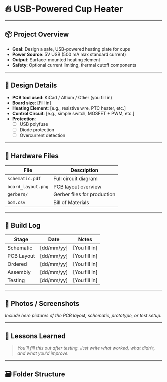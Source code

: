 # 🔥 USB-Powered Cup Heater



---

## 📦 Project Overview

- **Goal**: Design a safe, USB-powered heating plate for cups
- **Power Source**: 5V USB (500 mA max standard current)
- **Output**: Surface-mounted heating element
- **Safety**: Optional current limiting, thermal cutoff components

---

## 📐 Design Details

- **PCB tool used**: KiCad / Altium / Other (you fill in)
- **Board size**: [Fill in]
- **Heating Element**: [e.g., resistive wire, PTC heater, etc.]
- **Control Circuit**: [e.g., simple switch, MOSFET + PWM, etc.]
- **Protection**:
  - [ ] USB polyfuse
  - [ ] Diode protection
  - [ ] Overcurrent detection

---

## 🔧 Hardware Files

| File                  | Description                 |
|-----------------------|-----------------------------|
| `schematic.pdf`       | Full circuit diagram        |
| `board_layout.png`    | PCB layout overview         |
| `gerbers/`            | Gerber files for production |
| `bom.csv`             | Bill of Materials           |

---

## 🧪 Build Log

| Stage       | Date       | Notes                        |
|-------------|------------|------------------------------|
| Schematic   | [dd/mm/yy] | [You fill in]                |
| PCB Layout  | [dd/mm/yy] | [You fill in]                |
| Ordered     | [dd/mm/yy] | [You fill in]                |
| Assembly    | [dd/mm/yy] | [You fill in]                |
| Testing     | [dd/mm/yy] | [You fill in]                |

---

## 📸 Photos / Screenshots

_Include here pictures of the PCB layout, schematic, prototype, or test setup._

---

## 🧠 Lessons Learned

> _You’ll fill this out after testing. Just write what worked, what didn’t, and what you’d improve._

---

## 🗃️ Folder Structure

